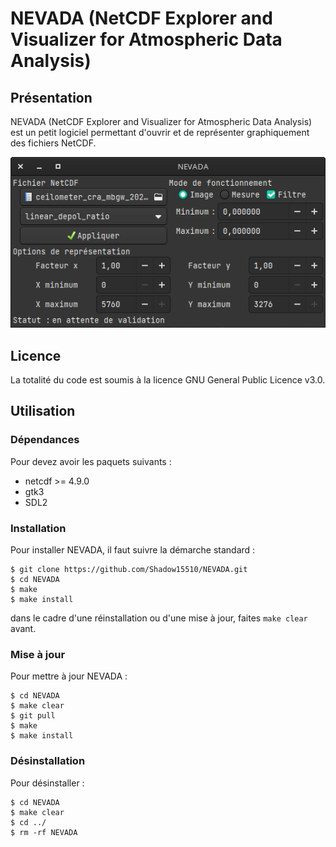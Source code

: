 # NEVADA (NetCDF Explorer and Visualizer for Atmospheric Data Analysis)

## Présentation
NEVADA (NetCDF Explorer and Visualizer for Atmospheric Data Analysis) est un petit logiciel permettant d'ouvrir et de représenter graphiquement des fichiers NetCDF.

![](nevada_presentation.png)

## Licence
La totalité du code est soumis à la licence GNU General Public Licence v3.0.

## Utilisation

### Dépendances
Pour devez avoir les paquets suivants :

 - netcdf >= 4.9.0
 - gtk3
 - SDL2

### Installation
Pour installer NEVADA, il faut suivre la démarche standard :
```
$ git clone https://github.com/Shadow15510/NEVADA.git 
$ cd NEVADA
$ make
$ make install
```
dans le cadre d'une réinstallation ou d'une mise à jour, faites `make clear` avant.

### Mise à jour
Pour mettre à jour NEVADA :
```
$ cd NEVADA
$ make clear
$ git pull
$ make
$ make install
```
### Désinstallation
Pour désinstaller :
```
$ cd NEVADA
$ make clear
$ cd ../
$ rm -rf NEVADA
```
